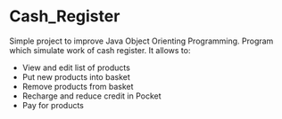 # Cash_Register
Simple project to improve Java Object Orienting Programming. Program which simulate work of cash register.
It allows to:
- View and edit list of products
- Put new products into basket
- Remove products from basket
- Recharge and reduce credit in Pocket
- Pay for products
